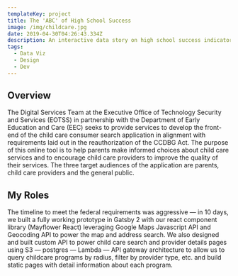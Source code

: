 ```yaml
---
templateKey: project
title: The 'ABC' of High School Success
image: /img/childcare.jpg
date: 2019-04-30T04:26:43.334Z
description: An interactive data story on high school success indicators designed and built for Massachusetts Department of Education and Secondary Education
tags:
  - Data Viz
  - Design
  - Dev
---
```


## Overview
The Digital Services Team at the Executive Office of Technology Security and Services (EOTSS) in partnership with the Department of Early Education and Care (EEC) seeks to provide services to develop the front-end of the child care consumer search application in alignment with requirements laid out in the reauthorization of the CCDBG Act. The purpose of this online tool is to help parents make informed choices about child care services and to encourage child care providers to improve the quality of their services. The three target audiences of the application are parents, child care providers and the general public.


## My Roles
The timeline to meet the federal requirements was aggressive — in 10 days, we built a fully working prototype in Gatsby 2 with our react component library (Mayflower React) leveraging Google Maps Javascript API and Geocoding API to power the map and address search. We also designed and built custom API to power child care search and provider details pages using S3 — postgres — Lambda — API gateway architecture to allow us to query childcare programs by radius, filter by provider type, etc. and build static pages with detail information about each program.
